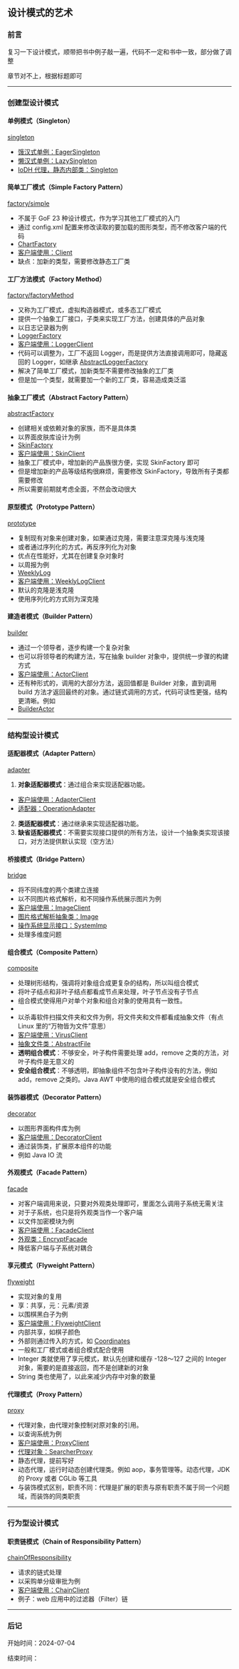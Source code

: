 ## 设计模式的艺术

### 前言
复习一下设计模式，顺带把书中例子敲一遍，代码不一定和书中一致，部分做了调整

章节对不上，根据标题即可

---

### 创建型设计模式

#### 单例模式（Singleton）
[singleton](src/creational/singleton)
* [饿汉式单例：EagerSingleton](src/creational/singleton/EagerSingleton.java)
* [懒汉式单例：LazySingleton](src/creational/singleton/LazySingleton.java)
* [IoDH 代理，静态内部类：Singleton](src/creational/singleton/Singleton.java)

#### 简单工厂模式（Simple Factory Pattern）
[factory/simple](src/creational/factory/simple)
* 不属于 GoF 23 种设计模式，作为学习其他工厂模式的入门
* 通过 config.xml 配置来修改读取的要加载的图形类型，而不修改客户端的代码
* [ChartFactory](src/creational/factory/simple/ChartFactory.java)
* [客户端使用：Client](src/creational/factory/simple/Client.java)
* 缺点：加新的类型，需要修改静态工厂类

#### 工厂方法模式（Factory Method）
[factory/factoryMethod](src/creational/factory/factoryMethod)
* 又称为工厂模式，虚拟构造器模式，或多态工厂模式
* 提供一个抽象工厂接口，子类来实现工厂方法，创建具体的产品对象
* 以日志记录器为例
* [LoggerFactory](src/creational/factory/factoryMethod/LoggerFactory.java)
* [客户端使用：LoggerClient](src/creational/factory/factoryMethod/LoggerClient.java)
* 代码可以调整为，工厂不返回 Logger，而是提供方法直接调用即可，隐藏返回的 Logger，如继承 [AbstractLoggerFactory](src/creational/factory/factoryMethod/AbstractLoggerFactory.java)
* 解决了简单工厂模式，加新类型不需要修改抽象的工厂类
* 但是加一个类型，就需要加一个新的工厂类，容易造成类泛滥

#### 抽象工厂模式（Abstract Factory Pattern）
[abstractFactory](src/creational/abstractFactory)
* 创建相关或依赖对象的家族，而不是具体类
* 以界面皮肤库设计为例
* [SkinFactory](src/creational/abstractFactory/SkinFactory.java)
* [客户端使用：SkinClient](src/creational/abstractFactory/SkinClient.java)
* 抽象工厂模式中，增加新的产品族很方便，实现 SkinFactory 即可
* 但是增加新的产品等级结构很麻烦，需要修改 SkinFactory，导致所有子类都需要修改
* 所以需要前期就考虑全面，不然会改动很大

#### 原型模式（Prototype Pattern）
[prototype](src/creational/prototype)
* 复制现有对象来创建对象，如果通过克隆，需要注意深克隆与浅克隆
* 或者通过序列化的方式，再反序列化为对象
* 优点在性能好，尤其在创建复杂对象时
* 以周报为例
* [WeeklyLog](src/creational/prototype/WeeklyLog.java)
* [客户端使用：WeeklyLogClient](src/creational/prototype/WeeklyLogClient.java)
* 默认的克隆是浅克隆
* 使用序列化的方式则为深克隆

#### 建造者模式（Builder Pattern）
[builder](src/creational/builder)
* 通过一个领导者，逐步构建一个复杂对象
* 也可以将领导者的构建方法，写在抽象 builder 对象中，提供统一步骤的构建方式
* [客户端使用：ActorClient](src/creational/builder/ActorClient.java)
* 还有种形式的，调用的大部分方法，返回值都是 Builder 对象，直到调用 build 方法才返回最终的对象。通过链式调用的方式，代码可读性更强，结构更清晰。例如
* [BuilderActor](src/creational/builder/BuilderActor.java)

---

### 结构型设计模式

#### 适配器模式（Adapter Pattern）
[adapter](src/structural/adapter)
1. **对象适配器模式**：通过组合来实现适配器功能。
* [客户端使用：AdapterClient](src/structural/adapter/AdapterClient.java)
* [适配器：OperationAdapter](src/structural/adapter/OperationAdapter.java)
2. **类适配器模式**：通过继承来实现适配器功能。
3. **缺省适配器模式**：不需要实现接口提供的所有方法，设计一个抽象类实现该接口，对方法提供默认实现（空方法）

#### 桥接模式（Bridge Pattern）
[bridge](src/structural/bridge)
* 将不同纬度的两个类建立连接
* 以不同图片格式解析，和不同操作系统展示图片为例
* [客户端使用：ImageClient](src/structural/bridge/ImageClient.java)
* [图片格式解析抽象类：Image](src/structural/bridge/Image.java)
* [操作系统显示接口：SystemImp](src/structural/bridge/SystemImp.java)
* 处理多维度问题

#### 组合模式（Composite Pattern）
[composite](src/structural/composite)
* 处理树形结构，强调将对象组合成更复杂的结构，所以叫组合模式
* 将叶子结点和非叶子结点都看成节点来处理，叶子节点没有子节点
* 组合模式使得用户对单个对象和组合对象的使用具有一致性。
* 
* 以杀毒软件扫描文件夹和文件为例，将文件夹和文件都看成抽象文件（有点 Linux 里的“万物皆为文件”意思）
* [客户端使用：VirusClient](src/structural/composite/VirusClient.java)
* [抽象文件类：AbstractFile](src/structural/composite/AbstractFile.java)
* **透明组合模式**：不够安全，叶子构件需要处理 add，remove 之类的方法，对叶子构件是无意义的
* **安全组合模式**：不够透明，即抽象组件不包含叶子构件没有的方法，例如 add，remove 之类的。Java AWT 中使用的组合模式就是安全组合模式

#### 装饰器模式（Decorator Pattern）
[decorator](src/structural/decorator)
* 以图形界面构件库为例
* [客户端使用：DecoratorClient](src/structural/decorator/DecoratorClient.java)
* 通过装饰类，扩展原本组件的功能
* 例如 Java IO 流

#### 外观模式（Facade Pattern）
[facade](src/structural/facade)
* 对客户端调用来说，只要对外观类处理即可，里面怎么调用子系统无需关注
* 对于子系统，也只是将外观类当作一个客户端
* 以文件加密模块为例
* [客户端使用：FacadeClient](src/structural/facade/FacadeClient.java)
* [外观类：EncryptFacade](src/structural/facade/EncryptFacade.java)
* 降低客户端与子系统对耦合

#### 享元模式（Flyweight Pattern）
[flyweight](src/structural/flyweight)
* 实现对象的复用
* 享：共享，元：元素/资源
* 以围棋黑白子为例
* [客户端使用：FlyweightClient](src/structural/flyweight/FlyweightClient.java)
* 内部共享，如棋子颜色
* 外部则通过传入的方式，如 [Coordinates](src/structural/flyweight/Coordinates.java)
* 一般和工厂模式或者组合模式配合使用
* Integer 类就使用了享元模式，默认先创建和缓存 -128～127 之间的 Integer 对象，需要的是直接返回，而不是创建新的对象
* String 类也使用了，以此来减少内存中对象的数量

#### 代理模式（Proxy Pattern）
[proxy](src/structural/proxy)
* 代理对象，由代理对象控制对原对象的引用。
* 以查询系统为例
* [客户端使用：ProxyClient](src/structural/proxy/ProxyClient.java)
* [代理对象：SearcherProxy](src/structural/proxy/SearcherProxy.java)
* 静态代理，提前写好
* 动态代理，运行时动态创建代理类。例如 aop，事务管理等。动态代理，JDK 的 Proxy 或者 CGLib 等工具
* 与装饰模式区别，职责不同：代理是扩展的职责与原有职责不属于同一个问题域，而装饰的同类职责


---

### 行为型设计模式

#### 职责链模式（Chain of Responsibility Pattern）
[chainOfResponsibility](src/behavioral/chainOfResponsibility)
* 请求的链式处理
* 以采购单分级审批为例
* [客户端使用：ChainClient](src/behavioral/chainOfResponsibility/ChainClient.java)
* 例子：web 应用中的过滤器（Filter）链

---

### 后记

开始时间：2024-07-04

结束时间：